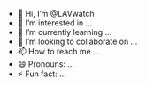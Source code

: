 - 👋 Hi, I’m @LAVwatch
- 👀 I’m interested in ...
- 🌱 I’m currently learning ...
- 💞️ I’m looking to collaborate on ...
- 📫 How to reach me ...
- 😄 Pronouns: ...
- ⚡ Fun fact: ...

<!---
LAVwatch/LAVwatch is a ✨ special ✨ repository because its `README.md` (this file) appears on your GitHub profile.
You can click the Preview link to take a look at your changes.
--->
